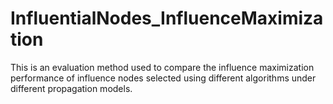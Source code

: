 # InfluentialNodes_InfluenceMaximization
This is an evaluation method used to compare the influence maximization performance of influence nodes selected using different algorithms under different propagation models.
